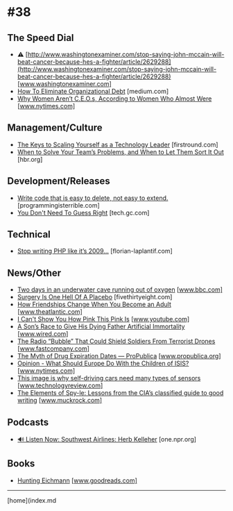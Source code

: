 # #38

 ## The Speed Dial
* &#9888; [http://www.washingtonexaminer.com/stop-saying-john-mccain-will-beat-cancer-because-hes-a-fighter/article/2629288](http://www.washingtonexaminer.com/stop-saying-john-mccain-will-beat-cancer-because-hes-a-fighter/article/2629288) [www.washingtonexaminer.com]
* [How To Eliminate Organizational Debt](https://medium.com/the-ready/how-to-eliminate-organizational-debt-8a949c06b61b) [medium.com]
* [Why Women Aren’t C.E.O.s, According to Women Who Almost Were](https://www.nytimes.com/2017/07/21/sunday-review/women-ceos-glass-ceiling.html?_r=0) [www.nytimes.com]

 ## Management/Culture
* [The Keys to Scaling Yourself as a Technology Leader](http://firstround.com/review/the-keys-to-scaling-yourself-as-a-technology-leader/) [firstround.com]
* [When to Solve Your Team’s Problems, and When to Let Them Sort It Out](https://hbr.org/2017/07/when-to-solve-your-teams-problems-and-when-to-let-them-sort-it-out) [hbr.org]

 ## Development/Releases
* [Write code that is easy to delete, not easy to extend.](http://programmingisterrible.com/post/139222674273/write-code-that-is-easy-to-delete-not-easy-to) [programmingisterrible.com]
* [You Don't Need To Guess Right](http://tech.gc.com/you-dont-need-to-guess-right/) [tech.gc.com]

 ## Technical
* [Stop writing PHP like it’s 2009…](https://florian-laplantif.com/2017/07/18/stop-writing-php-like-its-2009/) [florian-laplantif.com]

 ## News/Other
* [Two days in an underwater cave running out of oxygen](http://www.bbc.com/news/magazine-40558067) [www.bbc.com]
* [Surgery Is One Hell Of A Placebo](https://fivethirtyeight.com/features/surgery-is-one-hell-of-a-placebo/?ex_cid=538fb) [fivethirtyeight.com]
* [How Friendships Change When You Become an Adult](https://www.theatlantic.com/health/archive/2015/10/how-friendships-change-over-time-in-adulthood/411466/) [www.theatlantic.com]
* [I Can't Show You How Pink This Pink Is](https://www.youtube.com/watch?v=_NzVmtbPOrM&feature=youtu.be) [www.youtube.com]
* [A Son’s Race to Give His Dying Father Artificial Immortality](https://www.wired.com/story/a-sons-race-to-give-his-dying-father-artificial-immortality/) [www.wired.com]
* [The Radio “Bubble” That Could Shield Soldiers From Terrorist Drones](https://www.fastcompany.com/40441928/this-mobile-drone-shield-is-getting-backed-by-the-valley-and-the-seals) [www.fastcompany.com]
* [The Myth of Drug Expiration Dates — ProPublica](https://www.propublica.org/article/the-myth-of-drug-expiration-dates) [www.propublica.org]
* [Opinion - What Should Europe Do With the Children of ISIS?](https://www.nytimes.com/2017/07/23/opinion/isis-children-european-union.html) [www.nytimes.com]
* [This image is why self-driving cars need many types of sensors](https://www.technologyreview.com/s/608321/this-image-is-why-self-driving-cars-come-loaded-with-many-types-of-sensor/?set=608327) [www.technologyreview.com]
* [The Elements of Spy-le: Lessons from the CIA’s classified guide to good writing](https://www.muckrock.com/news/archives/2017/jul/14/cias-style-guide/) [www.muckrock.com]

 ## Podcasts
* [🔊 Listen Now: Southwest Airlines: Herb Kelleher](http://one.npr.org/?sharedMediaId=502344848:502624633) [one.npr.org]

 ## Books
* [Hunting Eichmann](https://www.goodreads.com/book/show/4778436-hunting-eichmann) [www.goodreads.com]
___
[home](index.md

